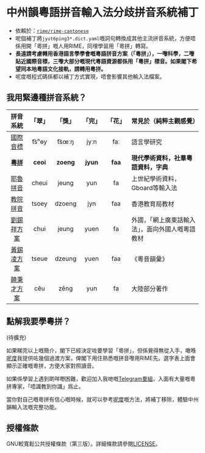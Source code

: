 # 中州韻粵語拼音輸入法分歧拼音系統補丁
* 依賴於：[`rime/rime-cantonese`](https://github.com/rime/rime-cantonese)
* 呢個補丁將`jyut6ping3*.dict.yaml`嘅詞句轉換成其他主流拼音系統，方便唔係用開「粵拼」嘅人用RIME，同埋學習用「粵拼」轉寫。
* **長遠請考慮轉用香港語言學學會嘅粵語拼音方案（「粵拼」），一嚟科學，二嚟貼近國際音標，三嚟大部分嘅現代粵語資源都係用「粵拼」標音。如果閣下希望同本地粵語文化接軌，請轉用粵拼。**
* 呢度嘅程式碼係都以補丁方式實現，唔會影響其他輸入法檔案。

## 我用緊邊種拼音系統？
拼音系統  | 「翠」| 「獎」 | 「完」 | 「花」 | 常見於（純粹主觀感覺）
 :-------------: | :-------------: | :--------: | :---: |:----: | -----
 [國際音標](https://zh.wikipedia.org/wiki/%E5%9C%8B%E9%9A%9B%E9%9F%B3%E6%A8%99) | t͡sʰɵy | t͡sœːŋ | jyːn | faː | 語言學研究
 [**粵拼**](https://zh.wikipedia.org/zh-hk/%E9%A6%99%E6%B8%AF%E8%AA%9E%E8%A8%80%E5%AD%B8%E5%AD%B8%E6%9C%83%E7%B2%B5%E8%AA%9E%E6%8B%BC%E9%9F%B3%E6%96%B9%E6%A1%88) | **ceoi** | **zoeng** | **jyun**| **faa** |**現代學術資料，社羣粵語資料，字典**
[耶魯拼音](https://zh.wikipedia.org/wiki/%E8%80%B6%E9%AD%AF%E6%8B%BC%E9%9F%B3#%E7%B2%A4%E8%AF%AD%E8%80%B6%E9%B2%81%E6%8B%BC%E9%9F%B3)|  cheui | jeung | yun | fa| 上世紀學術資料，Gboard等輸入法
[教院拼音](https://zh.wikipedia.org/wiki/%E6%95%99%E8%82%B2%E5%AD%B8%E9%99%A2%E6%8B%BC%E9%9F%B3%E6%96%B9%E6%A1%88) | tsoey | dzoeng | jyn | faa| 香港教育局教材
[劉錫祥方案](https://zh.wikipedia.org/wiki/%E5%8A%89%E9%8C%AB%E7%A5%A5%E6%8B%BC%E9%9F%B3)| chui| jeung| yuen | fa| 外國，「網上廣東話輸入法」，面向外國人嘅粵語教材
[黃錫凌方案](https://zh.wikipedia.org/wiki/%E9%BB%83%E9%8C%AB%E5%87%8C%E7%BE%85%E9%A6%AC%E6%8B%BC%E9%9F%B3)|tseue|dzeung|yuen|faa|《粵音韻彙》
[饒秉才方案](https://zh.wikipedia.org/wiki/%E5%B9%BF%E5%B7%9E%E8%AF%9D%E6%8B%BC%E9%9F%B3%E6%96%B9%E6%A1%88)|cêu|zêng|yun|fa|大陸部分著作

## 點解我要學粵拼？

(待擴充)

如果睇完以上嘅簡介，閣下已經決定咗要學習「粵拼」，但係覺得無從入手，噉喺[呢度](INSTRUCTIONS.md#安裝方法)我提供咗幾個過渡方案，俾閣下用住熟悉嘅拼音嚟用RIME先。選字表上面會顯示正確嘅粵拼，方便大家對照讀音。

如果係學習上遇到啲咩嘢困難，歡迎加入我哋嘅[Telegram羣組](https://t.me/rime_cantonese)，入面有大量嘅粵拼專家，「唔識教到你識」爲止。

當你對自己嘅粵拼有信心嘅時候，就可以參考[呢度](INSTRUCTIONS.md#解安裝方法)嘅方法，將補丁移除，體驗中州韻輸入法嘅完整功能。

## 授權條款
GNU較寬鬆公共授權條款（第三版）。詳細條款請參閱[LICENSE](LICENSE)。
